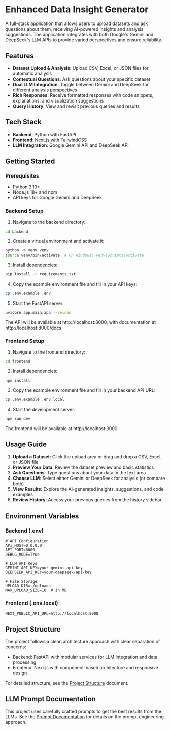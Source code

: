 # Enhanced Data Insight Generator

A full-stack application that allows users to upload datasets and ask questions about them, receiving AI-powered insights and analysis suggestions. The application integrates with both Google's Gemini and DeepSeek's LLM APIs to provide varied perspectives and ensure reliability.

## Features

- **Dataset Upload & Analysis**: Upload CSV, Excel, or JSON files for automatic analysis
- **Contextual Questions**: Ask questions about your specific dataset
- **Dual LLM Integration**: Toggle between Gemini and DeepSeek for different analysis perspectives
- **Rich Responses**: Receive formatted responses with code snippets, explanations, and visualization suggestions
- **Query History**: View and revisit previous queries and results

## Tech Stack

- **Backend**: Python with FastAPI
- **Frontend**: Next.js with TailwindCSS
- **LLM Integration**: Google Gemini API and DeepSeek API

## Getting Started

### Prerequisites

- Python 3.10+
- Node.js 18+ and npm
- API keys for Google Gemini and DeepSeek

### Backend Setup

1. Navigate to the backend directory:
```bash
cd backend
```

2. Create a virtual environment and activate it:
```bash
python -m venv venv
source venv/bin/activate  # On Windows: venv\Scripts\activate
```

3. Install dependencies:
```bash
pip install -r requirements.txt
```

4. Copy the example environment file and fill in your API keys:
```bash
cp .env.example .env
```

5. Start the FastAPI server:
```bash
uvicorn app.main:app --reload
```

The API will be available at http://localhost:8000, with documentation at http://localhost:8000/docs

### Frontend Setup

1. Navigate to the frontend directory:
```bash
cd frontend
```

2. Install dependencies:
```bash
npm install
```

3. Copy the example environment file and fill in your backend API URL:
```bash
cp .env.example .env.local
```

4. Start the development server:
```bash
npm run dev
```

The frontend will be available at http://localhost:3000

## Usage Guide

1. **Upload a Dataset**: Click the upload area or drag and drop a CSV, Excel, or JSON file
2. **Preview Your Data**: Review the dataset preview and basic statistics
3. **Ask Questions**: Type questions about your data in the text area
4. **Choose LLM**: Select either Gemini or DeepSeek for analysis (or compare both)
5. **View Results**: Explore the AI-generated insights, suggestions, and code examples
6. **Review History**: Access your previous queries from the history sidebar

## Environment Variables

### Backend (.env)

```
# API Configuration
API_HOST=0.0.0.0
API_PORT=8000
DEBUG_MODE=True

# LLM API Keys
GEMINI_API_KEY=your-gemini-api-key
DEEPSEEK_API_KEY=your-deepseek-api-key

# File Storage
UPLOAD_DIR=./uploads
MAX_UPLOAD_SIZE=10  # In MB
```

### Frontend (.env.local)

```
NEXT_PUBLIC_API_URL=http://localhost:8000
```

## Project Structure

The project follows a clean architecture approach with clear separation of concerns:

- Backend: FastAPI with modular services for LLM integration and data processing
- Frontend: Next.js with component-based architecture and responsive design

For detailed structure, see the [Project Structure](./PROJECT_STRUCTURE.md) document.

## LLM Prompt Documentation

This project uses carefully crafted prompts to get the best results from the LLMs. See the [Prompt Documentation](./PROMPTS.md) for details on the prompt engineering approach.
